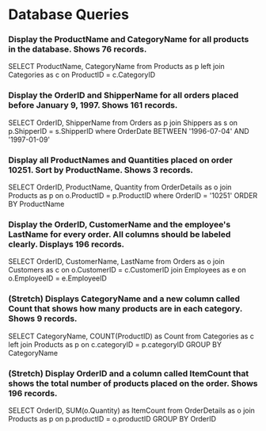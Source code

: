 # Database Queries

### Display the ProductName and CategoryName for all products in the database. Shows 76 records.

SELECT ProductName, CategoryName
from Products as p
left join Categories as c on ProductID = c.CategoryID

### Display the OrderID and ShipperName for all orders placed before January 9, 1997. Shows 161 records.

SELECT OrderID, ShipperName
from Orders as p
join Shippers as s on p.ShipperID = s.ShipperID
where OrderDate BETWEEN '1996-07-04' AND '1997-01-09'

### Display all ProductNames and Quantities placed on order 10251. Sort by ProductName. Shows 3 records.

SELECT OrderID, ProductName, Quantity
from OrderDetails as o
join Products as p on o.ProductID = p.ProductID
where OrderID = '10251'
ORDER BY ProductName

### Display the OrderID, CustomerName and the employee's LastName for every order. All columns should be labeled clearly. Displays 196 records.

SELECT OrderID, CustomerName, LastName
from Orders as o
join Customers as c on o.CustomerID = c.CustomerID
join Employees as e on o.EmployeeID = e.EmployeeID

### (Stretch) Displays CategoryName and a new column called Count that shows how many products are in each category. Shows 9 records.

SELECT CategoryName, COUNT(ProductID) as Count
from Categories as c
left join Products as p on c.categoryID = p.categoryID
GROUP BY CategoryName

### (Stretch) Display OrderID and a column called ItemCount that shows the total number of products placed on the order. Shows 196 records.

SELECT OrderID, SUM(o.Quantity) as ItemCount
from OrderDetails as o
join Products as p on p.productID = o.productID
GROUP BY OrderID
